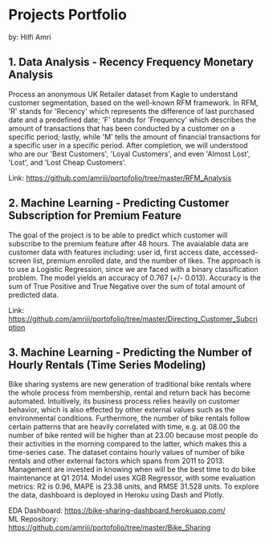 # Projects Portfolio  
by: Hilfi Amri

## 1. Data Analysis - Recency Frequency Monetary Analysis  
Process an anonymous UK Retailer dataset from Kagle to understand customer segmentation, based on the well-known RFM framework.
In RFM, 'R' stands for 'Recency' which represents the difference of last purchased date and a predefined date; 'F' stands for 'Frequency'
which describes the amount of transactions that has been conducted by a customer on a specific period; lastly, while 'M' tells the amount
of financial transactions for a specific user in a specific period. After completion, we will understood who are our 'Best Customers', 
'Loyal Customers', and even 'Almost Lost', 'Lost', and 'Lost Cheap Customers'.  
  
Link: https://github.com/amriii/portofolio/tree/master/RFM_Analysis

## 2. Machine Learning - Predicting Customer Subscription for Premium Feature
The goal of the project is to be able to predict which customer will subscribe to the premium feature after 48 hours. The avaialable data are customer data with features including: user id, first access date, accessed-screen list, premium enrolled date, and the number of likes. The approach is to use a Logistic Regression, since we are faced with a binary classification problem. The model yields an accuracy of 0.767 (+/- 0.013). 
Accuracy is the sum of True Positive and True Negative over the sum of total amount of predicted data.  
  
Link: https://github.com/amriii/portofolio/tree/master/Directing_Customer_Subcription

## 3. Machine Learning - Predicting the Number of Hourly Rentals (Time Series Modeling)
Bike sharing systems are new generation of traditional bike rentals where the whole process from membership, 
rental and return back has become automated. Intuitively, its business process relies heavily on customer behavior, which is also effected by other external values such as the environmental conditions. Furthermore, the number of bike rentals follow certain patterns that are heavily correlated with time, e.g. at 08.00 the number of bike rented will be higher than at 23.00 because most people do their activities in the morning compared to the latter, which makes this a time-series case. The dataset contains hourly values of number of bike rentals and other external factors which spans from 2011 to 2013. Management are invested in knowing when will be the best time to do bike maintenance at Q1 2014. Model uses XGB Regressor, with some evaluation metrics: R2 is 0.96, MAPE is 23.38 units, and RMSE 31.528 units. To explore the data, dashboard is deployed in Heroku using Dash and Plotly.
  
EDA Dashboard:  https://bike-sharing-dashboard.herokuapp.com/  
ML Repository: https://github.com/amriii/portofolio/tree/master/Bike_Sharing

